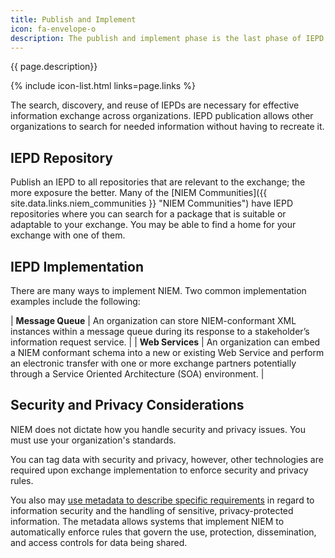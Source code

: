 ```yaml
---
title: Publish and Implement
icon: fa-envelope-o
description: The publish and implement phase is the last phase of IEPD development.
---
```


{{ page.description}}

{% include icon-list.html links=page.links %}

The search, discovery, and reuse of IEPDs are necessary for effective information exchange across organizations. IEPD publication allows other organizations to search for needed information without having to recreate it.

## IEPD Repository

Publish an IEPD to all repositories that are relevant to the exchange; the more exposure the better. Many of the [NIEM Communities]({{ site.data.links.niem_communities }} "NIEM Communities") have IEPD repositories where you can search for a package that is suitable or adaptable to your exchange. You may be able to find a home for your exchange with one of them.

## IEPD Implementation

There are many ways to implement NIEM. Two common implementation examples include the following:

| **Message Queue** | An organization can store NIEM-conformant XML instances within a message queue during its response to a stakeholder’s information request service. |
| **Web Services** | An organization can embed a NIEM conformant schema into a new or existing Web Service and perform an electronic transfer with one or more exchange partners potentially through a Service Oriented Architecture (SOA) environment. |

## Security and Privacy Considerations

NIEM does not dictate how you handle security and privacy issues. You must use your organization's standards.

You can tag data with security and privacy, however, other technologies are required upon exchange implementation to enforce security and privacy rules.

You also may [use metadata to describe specific requirements](/training/iepd-developer/publish-and-implement) in regard to information security and the handling of sensitive, privacy-protected information. The metadata allows systems that implement NIEM to automatically enforce rules that govern the use, protection, dissemination, and access controls for data being shared.
